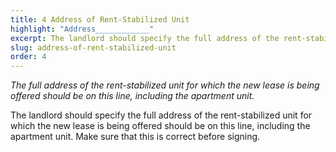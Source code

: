 ```yaml
---
title: 4 Address of Rent-Stabilized Unit
highlight: "Address____________"
excerpt: The landlord should specify the full address of the rent-stabilized
slug: address-of-rent-stabilized-unit
order: 4
---
```


_The full address of the rent-stabilized unit for which the new lease is being offered should be on this line, including the apartment unit._

The landlord should specify the full address of the rent-stabilized unit for which the new lease is being offered should be on this line, including the apartment unit. Make sure that this is correct before signing.   
